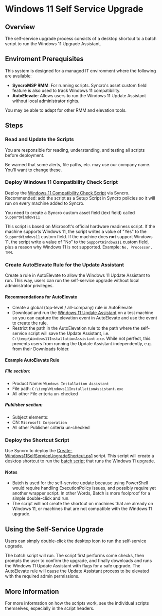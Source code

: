 # Windows 11 Self Service Upgrade
## Overview
The self-service upgrade process consists of a desktop shortcut to a batch script to run the Windows 11 Upgrade Assistant.

## Enviroment Prerequisites
This system is designed for a managed IT environment where the following are available:

- **SyncroMSP RMM**: For running scripts. Syncro's asset custom field feature is also used to track Windows 11 compatibility.
- **AutoElevate**: Allows users to run the Windows 11 Update Assistant without local administrator rights.

You may be able to adapt for other RMM and elevation tools.

## Steps

### Read and Update the Scripts
You are responsible for reading, understanding, and testing all scripts before deployment.

Be warned that some alerts, file paths, etc. may use our company name. You'll want to change these.

### Deploy Windows 11 Compatibility Check Script
Deploy the [Windows 11 Compatibility Check Script](https://github.com/greenmtnit/windows-scripts/blob/main/Check-Windows11Support.ps1) via Syncro. Recommended: add the script as a Setup Script in Syncro policies so it will run on every machine added to Syncro.

You need to create a Syncro custom asset field (text field) called `SupportWindows11`

This script is based on Microsoft's official hardware readiness script. If the machine supports Windows 11, the script writes a value of "Yes" to the `SupportWindows11` custom field. If the machine does **not** support Windows 11, the script write a value of "No" to the `SupportWindows11` custom field, plus a reason why Windows 11 is not supported. Example: `No, Processor, TPM`.


### Create AutoElevate Rule for the Update Assistant
Create a rule in AutoElevate to allow the Windows 11 Update Assistant to run. This way, users can run the self-service upgrade without local administrator privileges.

#### Recommendations for AutoElevate
- Create a global (top-level / all-company) rule in AutoElevate
- Download and run the [Windows 11 Update Assistant](https://go.microsoft.com/fwlink/?linkid=2171764) on a test machine so you can capture the elevation event in AutoElevate and use the event to create the rule.
- Restrict the path in the AutoElevation rule to the path where the self-service script will save the Update Assistant, i.e. `C:\temp\Windows11InstallationAssistant.exe`. While not perfect, this prevents users from running the Update Assistant independently, e.g. from their Downloads folder.

#### Example AutoElevate Rule

##### File section:
- Product Name: `Windows Installation Assistant`
- File path: `C:\temp\Windows11InstallationAssistant.exe`
- All other File criteria un-checked

#####  Publisher section:
- Subject elements:
- CN: `Microsoft Corporation`
- All other Publisher criteria un-checked

### Deploy the Shortcut Script
Use Syncro to deploy the [Create-Windows11SelfServiceUpgradeShortcut.ps1](https://github.com/greenmtnit/windows-scripts/blob/main/Windows%2011%20Self%20Service%20Upgrade/Create-Windows11SelfServiceUpgradeShortcut.ps1) script. This script will create a desktop shortcut to run the [batch script](https://github.com/greenmtnit/windows-scripts/blob/main/Windows%2011%20Self%20Service%20Upgrade/Windows11SelfServiceUpgrade.bat) that runs the Windows 11 upgrade. 

#### Notes
- Batch is used for the self-service update because using PowerShell would require handling ExecutionPolicy issues, and possibly require yet another wrapper script. In other Words, Batch is more foolproof for a simple double-click and run.
- The script will not create the shortcut on machines that are already on Windows 11, or machines that are not compatible with the Windows 11 upgrade.

## Using the Self-Service Upgrade

Users can simply double-click the desktop icon to run the self-service upgrade.

The batch script will run. The script first performs some checks, then prompts the user to confirm the upgrade, and finally downloads and runs the Windows 11 Update Assistant with flags for a safe upgrade. The AutoElevate rule will cause the Update Assistant process to be elevated with the required admin permissions.

## More Information
For more information on how the scripts work, see the individual scripts themselves, especially in the script headers.
